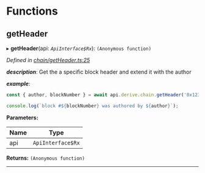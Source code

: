 

# Functions

<a id="getheader"></a>

##  getHeader

▸ **getHeader**(api: *`ApiInterface$Rx`*): `(Anonymous function)`

*Defined in [chain/getHeader.ts:25](https://github.com/polkadot-js/api/blob/b8fabfe/packages/api-derive/src/chain/getHeader.ts#L25)*

*__description__*: Get the a specific block header and extend it with the author

*__example__*:   

```javascript
const { author, blockNumber } = await api.derive.chain.getHeader('0x123...456');

console.log(`block #${blockNumber} was authored by ${author}`);
```

**Parameters:**

| Name | Type |
| ------ | ------ |
| api | `ApiInterface$Rx` |

**Returns:** `(Anonymous function)`

___

